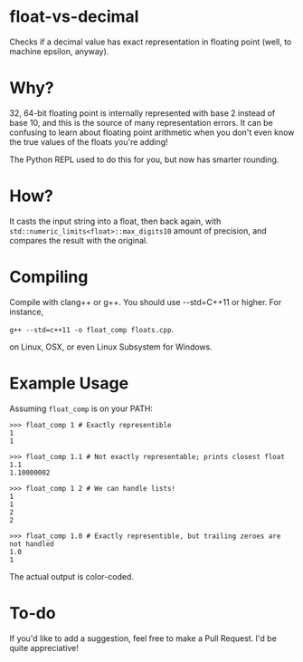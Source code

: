 # float-vs-decimal
Checks if a decimal value has exact representation in floating point (well, to machine epsilon, anyway).

# Why?
32, 64-bit floating point is internally represented with base 2 instead of base 10, and this is the source of many representation errors. It can be confusing to learn about floating point arithmetic when you don't even know the true values of the floats you're adding!

The Python REPL used to do this for you, but now has smarter rounding.

# How?
It casts the input string into a float, then back again, with `std::numeric_limits<float>::max_digits10` amount of precision, and compares the result with the original.

# Compiling
Compile with clang++ or g++. You should use --std=C++11 or higher. For instance,

`g++ --std=c++11 -o float_comp floats.cpp`.

on Linux, OSX, or even Linux Subsystem for Windows.

# Example Usage
Assuming `float_comp` is on your PATH:

    >>> float_comp 1 # Exactly representible
    1
    1

    >>> float_comp 1.1 # Not exactly representable; prints closest float
    1.1
    1.10000002
    
    >>> float_comp 1 2 # We can handle lists!
    1
    1
    2
    2

    >>> float_comp 1.0 # Exactly representible, but trailing zeroes are not handled
    1.0
    1

The actual output is color-coded.

# To-do
If you'd like to add a suggestion, feel free to make a Pull Request. I'd be quite appreciative!
